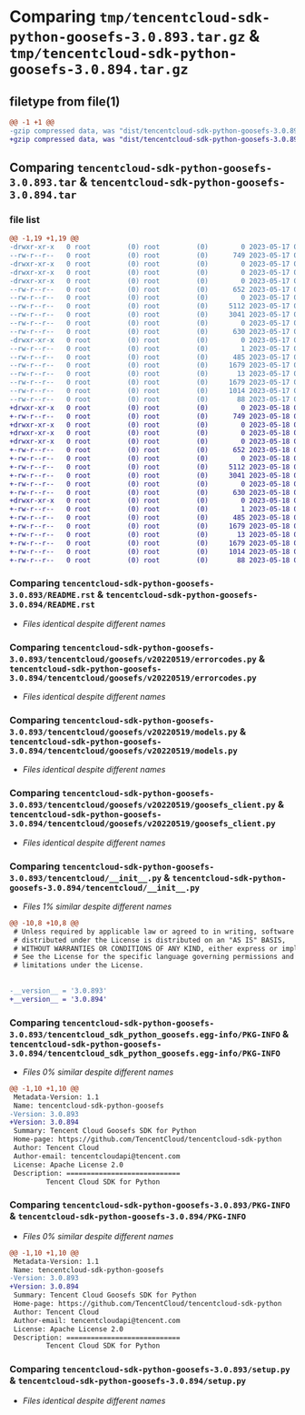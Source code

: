# Comparing `tmp/tencentcloud-sdk-python-goosefs-3.0.893.tar.gz` & `tmp/tencentcloud-sdk-python-goosefs-3.0.894.tar.gz`

## filetype from file(1)

```diff
@@ -1 +1 @@
-gzip compressed data, was "dist/tencentcloud-sdk-python-goosefs-3.0.893.tar", last modified: Wed May 17 03:32:05 2023, max compression
+gzip compressed data, was "dist/tencentcloud-sdk-python-goosefs-3.0.894.tar", last modified: Thu May 18 00:26:49 2023, max compression
```

## Comparing `tencentcloud-sdk-python-goosefs-3.0.893.tar` & `tencentcloud-sdk-python-goosefs-3.0.894.tar`

### file list

```diff
@@ -1,19 +1,19 @@
-drwxr-xr-x   0 root         (0) root         (0)        0 2023-05-17 03:32:05.000000 tencentcloud-sdk-python-goosefs-3.0.893/
--rw-r--r--   0 root         (0) root         (0)      749 2023-05-17 03:32:04.000000 tencentcloud-sdk-python-goosefs-3.0.893/README.rst
-drwxr-xr-x   0 root         (0) root         (0)        0 2023-05-17 03:32:05.000000 tencentcloud-sdk-python-goosefs-3.0.893/tencentcloud/
-drwxr-xr-x   0 root         (0) root         (0)        0 2023-05-17 03:32:05.000000 tencentcloud-sdk-python-goosefs-3.0.893/tencentcloud/goosefs/
-drwxr-xr-x   0 root         (0) root         (0)        0 2023-05-17 03:32:05.000000 tencentcloud-sdk-python-goosefs-3.0.893/tencentcloud/goosefs/v20220519/
--rw-r--r--   0 root         (0) root         (0)      652 2023-05-17 03:32:04.000000 tencentcloud-sdk-python-goosefs-3.0.893/tencentcloud/goosefs/v20220519/errorcodes.py
--rw-r--r--   0 root         (0) root         (0)        0 2023-05-17 03:32:04.000000 tencentcloud-sdk-python-goosefs-3.0.893/tencentcloud/goosefs/v20220519/__init__.py
--rw-r--r--   0 root         (0) root         (0)     5112 2023-05-17 03:32:04.000000 tencentcloud-sdk-python-goosefs-3.0.893/tencentcloud/goosefs/v20220519/models.py
--rw-r--r--   0 root         (0) root         (0)     3041 2023-05-17 03:32:04.000000 tencentcloud-sdk-python-goosefs-3.0.893/tencentcloud/goosefs/v20220519/goosefs_client.py
--rw-r--r--   0 root         (0) root         (0)        0 2023-05-17 03:32:04.000000 tencentcloud-sdk-python-goosefs-3.0.893/tencentcloud/goosefs/__init__.py
--rw-r--r--   0 root         (0) root         (0)      630 2023-05-17 03:32:04.000000 tencentcloud-sdk-python-goosefs-3.0.893/tencentcloud/__init__.py
-drwxr-xr-x   0 root         (0) root         (0)        0 2023-05-17 03:32:05.000000 tencentcloud-sdk-python-goosefs-3.0.893/tencentcloud_sdk_python_goosefs.egg-info/
--rw-r--r--   0 root         (0) root         (0)        1 2023-05-17 03:32:05.000000 tencentcloud-sdk-python-goosefs-3.0.893/tencentcloud_sdk_python_goosefs.egg-info/dependency_links.txt
--rw-r--r--   0 root         (0) root         (0)      485 2023-05-17 03:32:05.000000 tencentcloud-sdk-python-goosefs-3.0.893/tencentcloud_sdk_python_goosefs.egg-info/SOURCES.txt
--rw-r--r--   0 root         (0) root         (0)     1679 2023-05-17 03:32:05.000000 tencentcloud-sdk-python-goosefs-3.0.893/tencentcloud_sdk_python_goosefs.egg-info/PKG-INFO
--rw-r--r--   0 root         (0) root         (0)       13 2023-05-17 03:32:05.000000 tencentcloud-sdk-python-goosefs-3.0.893/tencentcloud_sdk_python_goosefs.egg-info/top_level.txt
--rw-r--r--   0 root         (0) root         (0)     1679 2023-05-17 03:32:05.000000 tencentcloud-sdk-python-goosefs-3.0.893/PKG-INFO
--rw-r--r--   0 root         (0) root         (0)     1014 2023-05-17 03:32:04.000000 tencentcloud-sdk-python-goosefs-3.0.893/setup.py
--rw-r--r--   0 root         (0) root         (0)       88 2023-05-17 03:32:05.000000 tencentcloud-sdk-python-goosefs-3.0.893/setup.cfg
+drwxr-xr-x   0 root         (0) root         (0)        0 2023-05-18 00:26:49.000000 tencentcloud-sdk-python-goosefs-3.0.894/
+-rw-r--r--   0 root         (0) root         (0)      749 2023-05-18 00:26:49.000000 tencentcloud-sdk-python-goosefs-3.0.894/README.rst
+drwxr-xr-x   0 root         (0) root         (0)        0 2023-05-18 00:26:49.000000 tencentcloud-sdk-python-goosefs-3.0.894/tencentcloud/
+drwxr-xr-x   0 root         (0) root         (0)        0 2023-05-18 00:26:49.000000 tencentcloud-sdk-python-goosefs-3.0.894/tencentcloud/goosefs/
+drwxr-xr-x   0 root         (0) root         (0)        0 2023-05-18 00:26:49.000000 tencentcloud-sdk-python-goosefs-3.0.894/tencentcloud/goosefs/v20220519/
+-rw-r--r--   0 root         (0) root         (0)      652 2023-05-18 00:26:49.000000 tencentcloud-sdk-python-goosefs-3.0.894/tencentcloud/goosefs/v20220519/errorcodes.py
+-rw-r--r--   0 root         (0) root         (0)        0 2023-05-18 00:26:49.000000 tencentcloud-sdk-python-goosefs-3.0.894/tencentcloud/goosefs/v20220519/__init__.py
+-rw-r--r--   0 root         (0) root         (0)     5112 2023-05-18 00:26:49.000000 tencentcloud-sdk-python-goosefs-3.0.894/tencentcloud/goosefs/v20220519/models.py
+-rw-r--r--   0 root         (0) root         (0)     3041 2023-05-18 00:26:49.000000 tencentcloud-sdk-python-goosefs-3.0.894/tencentcloud/goosefs/v20220519/goosefs_client.py
+-rw-r--r--   0 root         (0) root         (0)        0 2023-05-18 00:26:49.000000 tencentcloud-sdk-python-goosefs-3.0.894/tencentcloud/goosefs/__init__.py
+-rw-r--r--   0 root         (0) root         (0)      630 2023-05-18 00:26:49.000000 tencentcloud-sdk-python-goosefs-3.0.894/tencentcloud/__init__.py
+drwxr-xr-x   0 root         (0) root         (0)        0 2023-05-18 00:26:49.000000 tencentcloud-sdk-python-goosefs-3.0.894/tencentcloud_sdk_python_goosefs.egg-info/
+-rw-r--r--   0 root         (0) root         (0)        1 2023-05-18 00:26:49.000000 tencentcloud-sdk-python-goosefs-3.0.894/tencentcloud_sdk_python_goosefs.egg-info/dependency_links.txt
+-rw-r--r--   0 root         (0) root         (0)      485 2023-05-18 00:26:49.000000 tencentcloud-sdk-python-goosefs-3.0.894/tencentcloud_sdk_python_goosefs.egg-info/SOURCES.txt
+-rw-r--r--   0 root         (0) root         (0)     1679 2023-05-18 00:26:49.000000 tencentcloud-sdk-python-goosefs-3.0.894/tencentcloud_sdk_python_goosefs.egg-info/PKG-INFO
+-rw-r--r--   0 root         (0) root         (0)       13 2023-05-18 00:26:49.000000 tencentcloud-sdk-python-goosefs-3.0.894/tencentcloud_sdk_python_goosefs.egg-info/top_level.txt
+-rw-r--r--   0 root         (0) root         (0)     1679 2023-05-18 00:26:49.000000 tencentcloud-sdk-python-goosefs-3.0.894/PKG-INFO
+-rw-r--r--   0 root         (0) root         (0)     1014 2023-05-18 00:26:49.000000 tencentcloud-sdk-python-goosefs-3.0.894/setup.py
+-rw-r--r--   0 root         (0) root         (0)       88 2023-05-18 00:26:49.000000 tencentcloud-sdk-python-goosefs-3.0.894/setup.cfg
```

### Comparing `tencentcloud-sdk-python-goosefs-3.0.893/README.rst` & `tencentcloud-sdk-python-goosefs-3.0.894/README.rst`

 * *Files identical despite different names*

### Comparing `tencentcloud-sdk-python-goosefs-3.0.893/tencentcloud/goosefs/v20220519/errorcodes.py` & `tencentcloud-sdk-python-goosefs-3.0.894/tencentcloud/goosefs/v20220519/errorcodes.py`

 * *Files identical despite different names*

### Comparing `tencentcloud-sdk-python-goosefs-3.0.893/tencentcloud/goosefs/v20220519/models.py` & `tencentcloud-sdk-python-goosefs-3.0.894/tencentcloud/goosefs/v20220519/models.py`

 * *Files identical despite different names*

### Comparing `tencentcloud-sdk-python-goosefs-3.0.893/tencentcloud/goosefs/v20220519/goosefs_client.py` & `tencentcloud-sdk-python-goosefs-3.0.894/tencentcloud/goosefs/v20220519/goosefs_client.py`

 * *Files identical despite different names*

### Comparing `tencentcloud-sdk-python-goosefs-3.0.893/tencentcloud/__init__.py` & `tencentcloud-sdk-python-goosefs-3.0.894/tencentcloud/__init__.py`

 * *Files 1% similar despite different names*

```diff
@@ -10,8 +10,8 @@
 # Unless required by applicable law or agreed to in writing, software
 # distributed under the License is distributed on an "AS IS" BASIS,
 # WITHOUT WARRANTIES OR CONDITIONS OF ANY KIND, either express or implied.
 # See the License for the specific language governing permissions and
 # limitations under the License.
 
 
-__version__ = '3.0.893'
+__version__ = '3.0.894'
```

### Comparing `tencentcloud-sdk-python-goosefs-3.0.893/tencentcloud_sdk_python_goosefs.egg-info/PKG-INFO` & `tencentcloud-sdk-python-goosefs-3.0.894/tencentcloud_sdk_python_goosefs.egg-info/PKG-INFO`

 * *Files 0% similar despite different names*

```diff
@@ -1,10 +1,10 @@
 Metadata-Version: 1.1
 Name: tencentcloud-sdk-python-goosefs
-Version: 3.0.893
+Version: 3.0.894
 Summary: Tencent Cloud Goosefs SDK for Python
 Home-page: https://github.com/TencentCloud/tencentcloud-sdk-python
 Author: Tencent Cloud
 Author-email: tencentcloudapi@tencent.com
 License: Apache License 2.0
 Description: ============================
         Tencent Cloud SDK for Python
```

### Comparing `tencentcloud-sdk-python-goosefs-3.0.893/PKG-INFO` & `tencentcloud-sdk-python-goosefs-3.0.894/PKG-INFO`

 * *Files 0% similar despite different names*

```diff
@@ -1,10 +1,10 @@
 Metadata-Version: 1.1
 Name: tencentcloud-sdk-python-goosefs
-Version: 3.0.893
+Version: 3.0.894
 Summary: Tencent Cloud Goosefs SDK for Python
 Home-page: https://github.com/TencentCloud/tencentcloud-sdk-python
 Author: Tencent Cloud
 Author-email: tencentcloudapi@tencent.com
 License: Apache License 2.0
 Description: ============================
         Tencent Cloud SDK for Python
```

### Comparing `tencentcloud-sdk-python-goosefs-3.0.893/setup.py` & `tencentcloud-sdk-python-goosefs-3.0.894/setup.py`

 * *Files identical despite different names*


